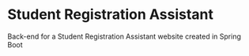 # Student Registration Assistant
Back-end for a Student Registration Assistant website created in Spring Boot
